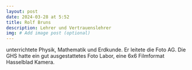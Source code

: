 ```yaml
---
layout: post
date: 2024-03-28 at 5:52
title: Rolf Bruns
description: Lehrer und Vertrauenslehrer
img: # Add image post (optional)
---
```



unterrichtete Physik, Mathematik und Erdkunde.
Er leitete die Foto AG. Die GHS hatte ein gut ausgestattetes Foto Labor, eine 6x6 Filmformat Hasselblad Kamera.
